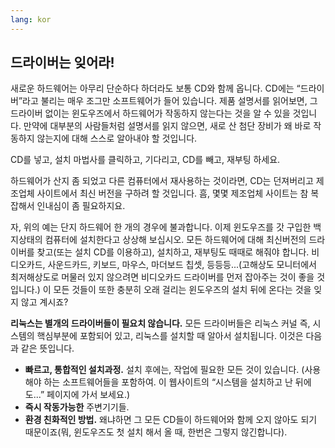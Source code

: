 ```yaml
---
lang: kor
---
```





<h2>﻿드라이버는 잊어라!</h2>

새로운 하드웨어는 아무리 단순하다 하더라도 보통 CD와 함께 옵니다. CD에는 “드라이버”라고 불리는 매우 조그만 소프트웨어가 들어 있습니다. 제품 설명서를 읽어보면, 그 드라이버 없이는 윈도우즈에서 하드웨어가 작동하지 않는다는 것을 알 수 있을 것입니다. 만약에 대부분의 사람들처럼 설명서를 읽지 않으면, 새로 산 첨단 장비가 왜 바로 작동하지 않는지에 대해 스스로 알아내야 할 것입니다.

CD를 넣고, 설치 마법사를 클릭하고, 기다리고, CD를 빼고, 재부팅 하세요.

하드웨어가 산지 좀 되었고 다른 컴퓨터에서 재사용하는 것이라면, CD는 던져버리고 제조업체 사이트에서 최신 버전을 구하려 할 것입니다. 흠, 몇몇 제조업체 사이트는 참 복잡해서 인내심이 좀 필요하지요.

자, 위의 예는 단지 하드웨어 한 개의 경우에 불과합니다. 이제 윈도우즈를 갓 구입한 백지상태의 컴퓨터에 설치한다고 상상해 보십시오. 모든 하드웨어에 대해 최신버전의 드라이버를 찾고(또는 설치 CD를 이용하고), 설치하고, 재부팅도 때때로 해줘야 합니다. 비디오카드, 사운드카드, 키보드, 마우스, 마더보드 칩셋, 등등등...(고해상도 모니터에서 최저해상도로 머물러 있지 않으려면 비디오카드 드라이버를 먼저 잡아주는 것이 좋을 것입니다.) 이 모든 것들이 또한 충분히 오래 걸리는 윈도우즈의 설치 뒤에 온다는 것을 잊지 않고 계시죠?

<b>리눅스는 별개의 드라이버들이 필요치 않습니다.</b> 모든 드라이버들은 리눅스 커널 즉, 시스템의 핵심부분에 포함되어 있고, 리눅스를 설치할 때 알아서 설치됩니다. 이것은 다음과 같은 뜻입니다.

<ul>
<li><b>빠르고, 통합적인 설치과정.</b> 설치 후에는, 작업에 필요한 모든 것이 있습니다. (사용해야 하는 소프트웨어들을 포함하여. 이 웹사이트의 “시스템을 설치하고 난 뒤에도...” 페이지에 가서 보세요.)</li>
<li><b>즉시 작동가능한</b>  주변기기들.</li>
<li><b>환경 친화적인 방법.</b> 왜냐하면 그 모든 CD들이 하드웨어와 함께 오지 않아도 되기 때문이죠(뭐, 윈도우즈도 첫 설치 해서 올 때, 한번은 그렇지 않긴합니다).</li>
</ul>




